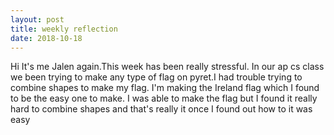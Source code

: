 ```yaml
---
layout: post
title: weekly reflection
date: 2018-10-18
---
```

Hi It's me Jalen again.This week has been really stressful. In our ap cs class we been trying to make any type of flag on pyret.I had trouble trying to combine shapes to make my flag. I'm making the Ireland flag which I found to be the easy one to make. I was able to make the flag but I found it really hard to combine shapes and that's really it once I found out how to it was easy

   
